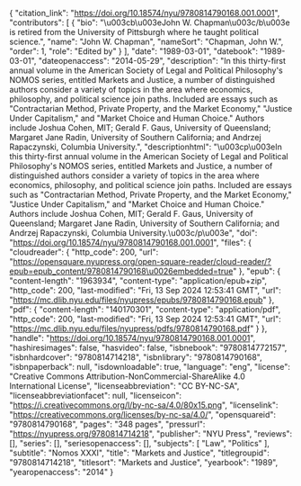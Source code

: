 {
   "citation_link": "https://doi.org/10.18574/nyu/9780814790168.001.0001",
   "contributors": [
     {
       "bio": "\u003cb\u003eJohn W. Chapman\u003c/b\u003e is retired from the University of Pittsburgh where he taught political science.",
       "name": "John W. Chapman",
       "nameSort": "Chapman, John W.",
       "order": 1,
       "role": "Edited by"
     }
   ],
   "date": "1989-03-01",
   "datebook": "1989-03-01",
   "dateopenaccess": "2014-05-29",
   "description": "In this thirty-first annual volume in the American Society of Legal and Political Philosophy's NOMOS series, entitled Markets and Justice, a number of distinguished authors consider a variety of topics in the area where economics, philosophy, and political science join paths.  Included are essays such as \"Contractarian Method, Private Property, and the Market Economy,\" \"Justice Under Capitalism,\" and \"Market Choice and Human Choice.\" Authors include Joshua Cohen, MIT; Gerald F. Gaus, University of Queensland; Margaret Jane Radin, University of Southern California; and Andrzej Rapaczynski, Columbia University.",
   "descriptionhtml": "\u003cp\u003eIn this thirty-first annual volume in the American Society of Legal and Political Philosophy's NOMOS series, entitled Markets and Justice, a number of distinguished authors consider a variety of topics in the area where economics, philosophy, and political science join paths.  Included are essays such as \"Contractarian Method, Private Property, and the Market Economy,\" \"Justice Under Capitalism,\" and \"Market Choice and Human Choice.\" Authors include Joshua Cohen, MIT; Gerald F. Gaus, University of Queensland; Margaret Jane Radin, University of Southern California; and Andrzej Rapaczynski, Columbia University.\u003c/p\u003e",
   "doi": "https://doi.org/10.18574/nyu/9780814790168.001.0001",
   "files": {
     "cloudreader": {
       "http_code": 200,
       "url": "https://opensquare.nyupress.org/open-square-reader/cloud-reader/?epub=epub_content/9780814790168\u0026embedded=true"
     },
     "epub": {
       "content-length": "1963934",
       "content-type": "application/epub+zip",
       "http_code": 200,
       "last-modified": "Fri, 13 Sep 2024 12:53:41 GMT",
       "url": "https://mc.dlib.nyu.edu/files/nyupress/epubs/9780814790168.epub"
     },
     "pdf": {
       "content-length": "140170301",
       "content-type": "application/pdf",
       "http_code": 200,
       "last-modified": "Fri, 13 Sep 2024 12:53:41 GMT",
       "url": "https://mc.dlib.nyu.edu/files/nyupress/pdfs/9780814790168.pdf"
     }
   },
   "handle": "https://doi.org/10.18574/nyu/9780814790168.001.0001",
   "hashiresimages": false,
   "hasvideo": false,
   "isbnebook": "9780814772157",
   "isbnhardcover": "9780814714218",
   "isbnlibrary": "9780814790168",
   "isbnpaperback": null,
   "isdownloadable": true,
   "language": "eng",
   "license": "Creative Commons Attribution-NonCommercial-ShareAlike 4.0 International License",
   "licenseabbreviation": "CC BY-NC-SA",
   "licenseabbreviationfacet": null,
   "licenseicon": "https://i.creativecommons.org/l/by-nc-sa/4.0/80x15.png",
   "licenselink": "https://creativecommons.org/licenses/by-nc-sa/4.0/",
   "opensquareid": "9780814790168",
   "pages": "348 pages",
   "pressurl": "https://nyupress.org/9780814714218",
   "publisher": "NYU Press",
   "reviews": [],
   "series": [],
   "seriesopenaccess": [],
   "subjects": [
     "Law",
     "Politics"
   ],
   "subtitle": "Nomos XXXI",
   "title": "Markets and Justice",
   "titlegroupid": "9780814714218",
   "titlesort": "Markets and Justice",
   "yearbook": "1989",
   "yearopenaccess": "2014"
 }
